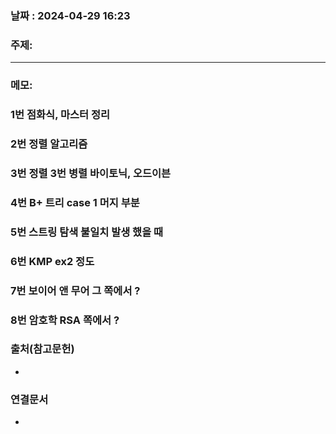 
### 날짜 : 2024-04-29 16:23

### 주제: 

---
### 메모: 
### 1번 점화식, 마스터 정리
### 2번 정렬 알고리즘 
### 3번 정렬 3번 병렬 바이토닉, 오드이븐 
### 4번 B+ 트리 case 1 머지 부분
### 5번 스트링 탐색 불일치  발생 했을 때 
### 6번 KMP ex2 정도
### 7번 보이어 앤 무어 그 쪽에서 ?
### 8번 암호학 RSA 쪽에서 ?



### 출처(참고문헌)
-

### 연결문서
-